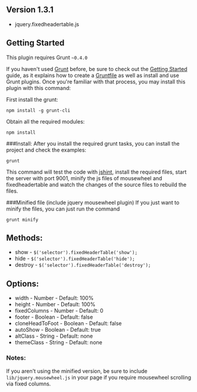 ## Version 1.3.1
 - jquery.fixedheadertable.js

## Getting Started
This plugin requires Grunt `~0.4.0`

If you haven't used [Grunt](http://gruntjs.com/) before, be sure to check out the [Getting Started](http://gruntjs.com/getting-started) guide, as it explains how to create a [Gruntfile](http://gruntjs.com/sample-gruntfile) as well as install and use Grunt plugins. Once you're familiar with that process, you may install this plugin with this command:

First install the grunt:
```shell
npm install -g grunt-cli
```

Obtain all the required modules:
```shell
npm install
```

###Install:
After you install the required grunt tasks, you can install the project and check the examples:

```shell
grunt
```
This command will test the code with [jshint](http://www.jshint.com/), install the required files, start the server with port 9001, minify the js files of mousewheel and fixedheadertable and watch the changes of the source files to rebuild the files.

###Minified file (include jquery mousewheel plugin)
If you just want to minify the files, you can just run the command
```
grunt minify
```

 
## Methods:

* show - `$('selector').fixedHeaderTable('show');`
* hide - `$('selector').fixedHeaderTable('hide');`
* destroy - `$('selector').fixedHeaderTable('destroy');`

## Options:

* width - Number - Default: 100%
* height - Number - Default: 100%
* fixedColumns - Number - Default: 0
* footer - Boolean - Default: false
* cloneHeadToFoot - Boolean - Default: false
* autoShow - Boolean - Default: true
* altClass - String - Default: none
* themeClass - String - Default: none

### Notes:

If you aren't using the minified version, be sure to include `lib/jquery.mousewheel.js` in your page if you require mousewheel scrolling via fixed columns.